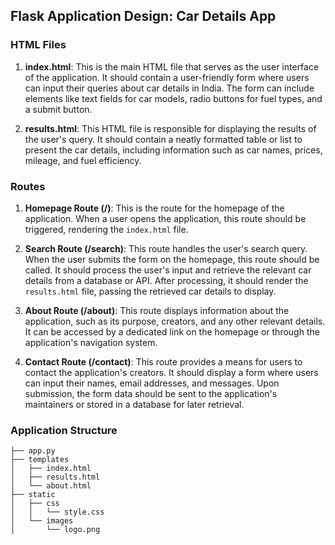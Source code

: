 ## Flask Application Design: Car Details App

### HTML Files

1. **index.html**: This is the main HTML file that serves as the user interface of the application. It should contain a user-friendly form where users can input their queries about car details in India. The form can include elements like text fields for car models, radio buttons for fuel types, and a submit button.

2. **results.html**: This HTML file is responsible for displaying the results of the user's query. It should contain a neatly formatted table or list to present the car details, including information such as car names, prices, mileage, and fuel efficiency.

### Routes

1. **Homepage Route (/)**: This is the route for the homepage of the application. When a user opens the application, this route should be triggered, rendering the `index.html` file.

2. **Search Route (/search)**: This route handles the user's search query. When the user submits the form on the homepage, this route should be called. It should process the user's input and retrieve the relevant car details from a database or API. After processing, it should render the `results.html` file, passing the retrieved car details to display.

3. **About Route (/about)**: This route displays information about the application, such as its purpose, creators, and any other relevant details. It can be accessed by a dedicated link on the homepage or through the application's navigation system.

4. **Contact Route (/contact)**: This route provides a means for users to contact the application's creators. It should display a form where users can input their names, email addresses, and messages. Upon submission, the form data should be sent to the application's maintainers or stored in a database for later retrieval.

### Application Structure

```
├── app.py
├── templates
│   ├── index.html
│   ├── results.html
│   └── about.html
├── static
│   ├── css
│   │   └── style.css
│   └── images
│       └── logo.png
```